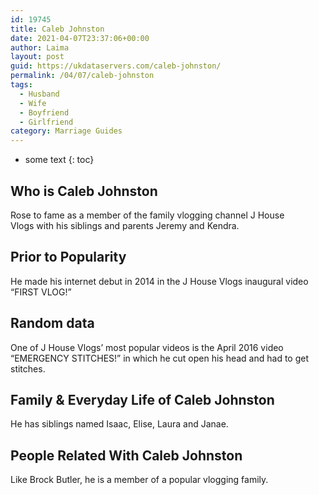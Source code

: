 ```yaml
---
id: 19745
title: Caleb Johnston
date: 2021-04-07T23:37:06+00:00
author: Laima
layout: post
guid: https://ukdataservers.com/caleb-johnston/
permalink: /04/07/caleb-johnston
tags:
  - Husband
  - Wife
  - Boyfriend
  - Girlfriend
category: Marriage Guides
---
```


* some text
{: toc}


## Who is Caleb Johnston
                  
                  
                  
Rose to fame as a member of the family vlogging channel J House Vlogs with his siblings and parents Jeremy and Kendra. 
                  
              
            
              
            
                
                
                
## Prior to Popularity
                  
                  
                  
He made his internet debut in 2014 in the J House Vlogs inaugural video &#8220;FIRST VLOG!&#8221; 
                  
              
            
              
            
                
                
                
## Random data
                  
                  
                  
One of J House Vlogs&#8217; most popular videos is the April 2016 video &#8220;EMERGENCY STITCHES!&#8221; in which he cut open his head and had to get stitches. 
                  
              
            
              
            
                
                
                
## Family & Everyday Life of Caleb Johnston
                  
                  
                  
He has siblings named Isaac, Elise, Laura and Janae. 
                  
              
            
              
            
                
                
                
## People Related With Caleb Johnston
                  
                  
                  
Like Brock Butler, he is a member of a popular vlogging family. 
                  
              
            
              
            
                
              
            
              
              
            
            
              
            
          
          
          